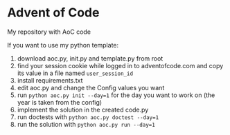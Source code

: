 # Advent of Code

My repository with AoC code

If you want to use my python template:
1. download aoc.py, init.py and template.py from root
2. find your session cookie while logged in to adventofcode.com and copy its value in a file named `user_session_id`
3. install requirements.txt
4. edit aoc.py and change the Config values you want
5. run `python aoc.py init --day=1` for the day you want to work on (the year is taken from the config)
6. implement the solution in the created code.py
7. run doctests with `python aoc.py doctest --day=1`
8. run the solution with `python aoc.py run --day=1`
